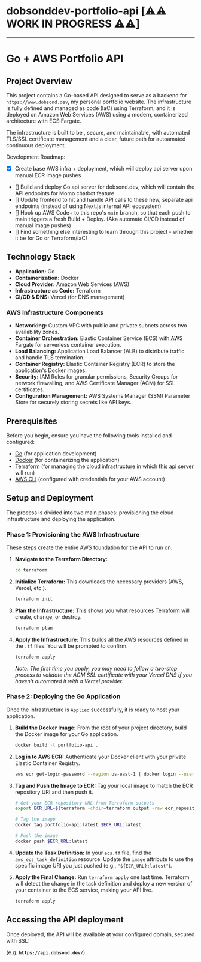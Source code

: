 # dobsonddev-portfolio-api [⚠️⚠️ WORK IN PROGRESS ⚠️⚠️]

---

# Go + AWS Portfolio API

## Project Overview

This project contains a Go-based API designed to serve as a backend for `https://www.dobsond.dev`, my personal portfolio website. The infrastructure is fully defined and managed as code (IaC) using Terraform, and it is deployed on Amazon Web Services (AWS) using a modern, containerized architecture with ECS Fargate.

The infrastructure is built to be , secure, and maintainable, with automated TLS/SSL certificate management and a clear, future path for autoamated continuous deployment. 

Development Roadmap:
- [x] Create base AWS infra + deployment, which will deploy api server upon manual ECR image pushes
- [] Build and deploy Go api server for dobsond.dev, which will contain the API endpoints for Momo chatbot feature
- [] Update frontend to hit and handle API calls to these new, separate api endpoints (instead of using Next.js internal API ecosystem)
- [] Hook up AWS Code+ to this repo's `main` branch, so that each push to main triggers a fresh Build + Deploy. (Aka automate CI/CD instead of manual image pushes)
- [] Find something else interesting to learn through this project - whether it be for Go or Terraform/IaC!

## Technology Stack

* **Application:** Go
* **Containerization:** Docker
* **Cloud Provider:** Amazon Web Services (AWS)
* **Infrastructure as Code:** Terraform
* **CI/CD & DNS:** Vercel (for DNS management)

### AWS Infrastructure Components

* **Networking:** Custom VPC with public and private subnets across two availability zones.
* **Container Orchestration:** Elastic Container Service (ECS) with AWS Fargate for serverless container execution.
* **Load Balancing:** Application Load Balancer (ALB) to distribute traffic and handle TLS termination.
* **Container Registry:** Elastic Container Registry (ECR) to store the application's Docker images.
* **Security:** IAM Roles for granular permissions, Security Groups for network firewalling, and AWS Certificate Manager (ACM) for SSL certificates.
* **Configuration Management:** AWS Systems Manager (SSM) Parameter Store for securely storing secrets like API keys.

## Prerequisites

Before you begin, ensure you have the following tools installed and configured:

* [Go](https://go.dev/doc/install) (for application development)
* [Docker](https://docs.docker.com/get-docker/) (for containerizing the application)
* [Terraform](https://developer.hashicorp.com/terraform/downloads) (for managing the cloud infrastructure in which this api server will run)
* [AWS CLI](https://aws.amazon.com/cli/) (configured with credentials for your AWS account)

## Setup and Deployment

The process is divided into two main phases: provisioning the cloud infrastructure and deploying the application.

### Phase 1: Provisioning the AWS Infrastructure

These steps create the entire AWS foundation for the API to run on.

1.  **Navigate to the Terraform Directory:**
    ```bash
    cd terraform
    ```

2.  **Initialize Terraform:**
    This downloads the necessary providers (AWS, Vercel, etc.).
    ```bash
    terraform init
    ```

3.  **Plan the Infrastructure:**
    This shows you what resources Terraform will create, change, or destroy.
    ```bash
    terraform plan
    ```

4.  **Apply the Infrastructure:**
    This builds all the AWS resources defined in the `.tf` files. You will be prompted to confirm.
    ```bash
    terraform apply
    ```
    *Note: The first time you apply, you may need to follow a two-step process to validate the ACM SSL certificate with your Vercel DNS if you haven't automated it with a Vercel provider.*

### Phase 2: Deploying the Go Application

Once the infrastructure is `Applied` successfully, it is ready to host your application.

1.  **Build the Docker Image:**
    From the root of your project directory, build the Docker image for your Go application.
    ```bash
    docker build -t portfolio-api .
    ```

2.  **Log in to AWS ECR:**
    Authenticate your Docker client with your private Elastic Container Registry.
    ```bash
    aws ecr get-login-password --region us-east-1 | docker login --username AWS --password-stdin 203811615434.dkr.ecr.us-east-1.amazonaws.com
    ```

3.  **Tag and Push the Image to ECR:**
    Tag your local image to match the ECR repository URI and then push it.
    ```bash
    # Get your ECR repository URL from Terraform outputs
    export ECR_URL=$(terraform -chdir=terraform output -raw ecr_repository_url)

    # Tag the image
    docker tag portfolio-api:latest $ECR_URL:latest

    # Push the image
    docker push $ECR_URL:latest
    ```

4.  **Update the Task Definition:**
    In your `ecs.tf` file, find the `aws_ecs_task_definition` resource. Update the `image` attribute to use the specific image URI you just pushed (e.g., `"${ECR_URL}:latest"`).

5.  **Apply the Final Change:**
    Run `terraform apply` one last time. Terraform will detect the change in the task definition and deploy a new version of your container to the ECS service, making your API live.
    ```bash
    terraform apply
    ```

## Accessing the API deployment

Once deployed, the API will be available at your configured domain, secured with SSL:

(e.g. **`https://api.dobsond.dev/`**)
